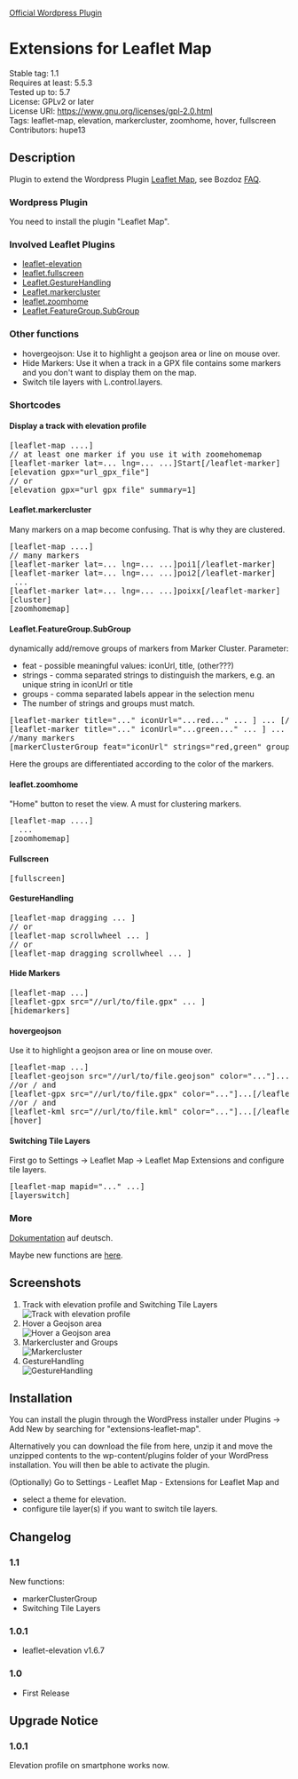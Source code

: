 <a href="https://wordpress.org/plugins/extensions-leaflet-map/">Official Wordpress Plugin</a>

# Extensions for Leaflet Map

Stable tag: 1.1  
Requires at least: 5.5.3  
Tested up to: 5.7  
License: GPLv2 or later  
License URI: https://www.gnu.org/licenses/gpl-2.0.html  
Tags: leaflet-map, elevation, markercluster, zoomhome, hover, fullscreen  
Contributors: hupe13

## Description

Plugin to extend the Wordpress Plugin <a href="https://wordpress.org/plugins/leaflet-map/">Leaflet Map</a>, see Bozdoz <a href="https://github.com/bozdoz/wp-plugin-leaflet-map#how-can-i-add-another-leaflet-plugin">FAQ</a>.

### Wordpress Plugin

You need to install the plugin "Leaflet Map".

### Involved Leaflet Plugins

*   [leaflet-elevation](https://github.com/Raruto/leaflet-elevation)
*   [leaflet.fullscreen](https://github.com/brunob/leaflet.fullscreen)
*   [Leaflet.GestureHandling](https://github.com/elmarquis/Leaflet.GestureHandling)
*   [Leaflet.markercluster](https://github.com/Leaflet/Leaflet.markercluster)
*   [leaflet.zoomhome](https://github.com/torfsen/leaflet.zoomhome)
*   [Leaflet.FeatureGroup.SubGroup](https://github.com/ghybs/Leaflet.FeatureGroup.SubGroup)

### Other functions

*   hovergeojson: Use it to highlight a geojson area or line on mouse over.
*   Hide Markers: Use it when a track in a GPX file contains some markers and you don't want to display them on the map.
*   Switch tile layers with L.control.layers.

### Shortcodes

#### Display a track with elevation profile

<pre>
[leaflet-map ....]
// at least one marker if you use it with zoomehomemap
[leaflet-marker lat=... lng=... ...]Start[/leaflet-marker]
[elevation gpx="url_gpx_file"]
// or
[elevation gpx="url_gpx_file" summary=1]
</pre>

#### Leaflet.markercluster

Many markers on a map become confusing. That is why they are clustered.

<pre>
[leaflet-map ....]
// many markers
[leaflet-marker lat=... lng=... ...]poi1[/leaflet-marker]
[leaflet-marker lat=... lng=... ...]poi2[/leaflet-marker]
 ...
[leaflet-marker lat=... lng=... ...]poixx[/leaflet-marker]
[cluster]
[zoomhomemap]
</pre>

#### Leaflet.FeatureGroup.SubGroup

dynamically add/remove groups of markers from Marker Cluster.
Parameter:
*   feat - possible meaningful values: iconUrl, title, (other???)
*   strings - comma separated strings to distinguish the markers, e.g. an unique string in iconUrl or title
*   groups - comma separated labels appear in the selection menu
*   The number of strings and groups must match.

<pre>
[leaflet-marker title="..." iconUrl="...red..." ... ] ... [/leaflet-marker]
[leaflet-marker title="..." iconUrl="...green..." ... ] ... [/leaflet-marker]
//many markers
[markerClusterGroup feat="iconUrl" strings="red,green" groups="rot,gruen"]
</pre>
Here the groups are differentiated according to the color of the markers.

#### leaflet.zoomhome

"Home" button to reset the view. A must for clustering markers.

<pre>
[leaflet-map ....]
  ...
[zoomhomemap]
</pre>

#### Fullscreen

<pre>
[fullscreen]
</pre>

#### GestureHandling

<pre>
[leaflet-map dragging ... ]
// or
[leaflet-map scrollwheel ... ]
// or
[leaflet-map dragging scrollwheel ... ]
</pre>

#### Hide Markers

<pre>
[leaflet-map ...]
[leaflet-gpx src="//url/to/file.gpx" ... ]
[hidemarkers]
</pre>

#### hovergeojson

Use it to highlight a geojson area or line on mouse over.

<pre>
[leaflet-map ...]
[leaflet-geojson src="//url/to/file.geojson" color="..."]...[/leaflet-geojson]
//or / and
[leaflet-gpx src="//url/to/file.gpx" color="..."]...[/leaflet-gpx]
//or / and
[leaflet-kml src="//url/to/file.kml" color="..."]...[/leaflet-kml]
[hover]
</pre>

#### Switching Tile Layers

First go to Settings -> Leaflet Map -> Leaflet Map Extensions and configure tile layers.

<pre>
[leaflet-map mapid="..." ...]
[layerswitch]
</pre>

### More

<a href="https://phw-web.de/doku/leaflet/">Dokumentation</a> auf deutsch.

Maybe new functions are <a href="https://github.com/hupe13/extensions-leaflet-map-testing">here</a>.

## Screenshots

1. Track with elevation profile and Switching Tile Layers<br>![Track with elevation profile](.wordpress-org/screenshot-1.png)
2. Hover a Geojson area<br>![Hover a Geojson area](.wordpress-org/screenshot-2.png)
3. Markercluster and Groups<br>![Markercluster](.wordpress-org/screenshot-3.png)
4. GestureHandling<br>![GestureHandling](.wordpress-org/screenshot-4.png)

## Installation

You can install the plugin through the WordPress installer under Plugins → Add New by searching for "extensions-leaflet-map".

Alternatively you can download the file from here, unzip it and move the unzipped contents to the wp-content/plugins folder of your WordPress installation. You will then be able to activate the plugin.

(Optionally) Go to Settings - Leaflet Map - Extensions for Leaflet Map and
* select a theme for elevation.
* configure tile layer(s) if you want to switch tile layers.

## Changelog

### 1.1
New functions:
* markerClusterGroup
* Switching Tile Layers

### 1.0.1
* leaflet-elevation v1.6.7

### 1.0
* First Release

## Upgrade Notice

### 1.0.1
Elevation profile on smartphone works now.
